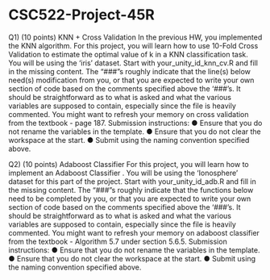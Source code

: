 # CSC522-Project-45R


Q1) (10 points) KNN + Cross Validation
In the previous HW, you implemented the KNN algorithm. For this project, you will learn how to
use 10-Fold Cross Validation to estimate the optimal value of k in a KNN classification task.
You will be using the ‘iris’ dataset.
Start with your_unity_id_knn_cv.R and fill in the missing content. The “###”s roughly indicate that
the line(s) below need(s) modification from you, or that you are expected to write your own section
of code based on the comments specified above the ‘###’s. It should be straightforward as to what
is asked and what the various variables are supposed to contain, especially since the file is heavily
commented. You might want to refresh your memory on cross validation from the textbook -
page 187.
Submission instructions:
● Ensure that you do not rename the variables in the template.
● Ensure that you do not clear the workspace at the start.
● Submit using the naming convention specified above.


Q2) (10 points) Adaboost Classifier
For this project, you will learn how to implement an Adaboost Classifier .
You will be using the ‘Ionosphere’ dataset for this part of the project.
Start with your_unity_id_adb.R and fill in the missing content. The “###”s roughly indicate that the
functions below need to be completed by you, or that you are expected to write your own section of
code based on the comments specified above the ‘###’s. It should be straightforward as to what is
asked and what the various variables are supposed to contain, especially since the file is heavily
commented. You might want to refresh your memory on adaboost classifier from the
textbook - Algorithm 5.7 under section 5.6.5.
Submission instructions:
● Ensure that you do not rename the variables in the template.
● Ensure that you do not clear the workspace at the start.
● Submit using the naming convention specified above.
